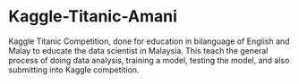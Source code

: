 # Kaggle-Titanic-Amani
Kaggle Titanic Competition, done for education in bilanguage of English and Malay to educate the data scientist in Malaysia. This teach the general process of doing data analysis, training a model, testing the model, and also submitting into Kaggle competition.

